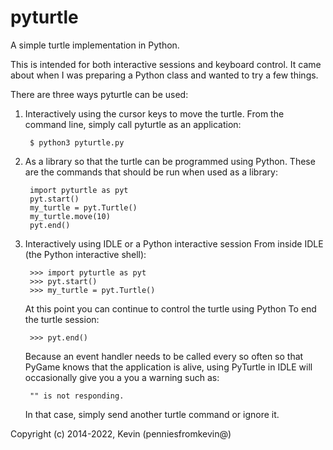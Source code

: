 # pyturtle

A simple turtle implementation in Python.

This is intended for both interactive sessions and keyboard control.
It came about when I was preparing a Python class and wanted to try a
few things.

There are three ways pyturtle can be used:

1. Interactively using the cursor keys to move the turtle.
   From the command line, simply call pyturtle as an application:
   
        $ python3 pyturtle.py
        
2. As a library so that the turtle can be programmed using Python.
   These are the commands that should be run when used as a library:
   
        import pyturtle as pyt  
        pyt.start()  
        my_turtle = pyt.Turtle()  
        my_turtle.move(10)  
        pyt.end()
        
3. Interactively using IDLE or a Python interactive session
   From inside IDLE (the Python interactive shell):
   
        >>> import pyturtle as pyt  
        >>> pyt.start()  
        >>> my_turtle = pyt.Turtle()  
        
   At this point you can continue to control the turtle using Python
   To end the turtle session:
   
        >>> pyt.end()
        
   Because an event handler needs to be called every so often so that
   PyGame knows that the application is alive, using PyTurtle in IDLE
   will occasionally give you a you a warning such as:
   
        "" is not responding.
   
   In that case, simply send another turtle command or ignore it.

Copyright (c) 2014-2022, Kevin (penniesfromkevin@)
